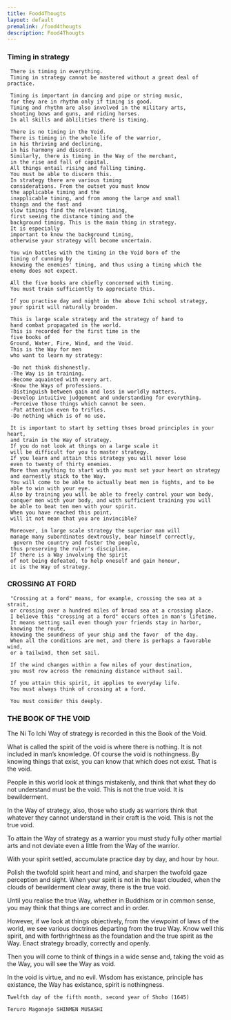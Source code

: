 ```yaml
---
title: Food4Thougts
layout: default
premalink: /food4thougts
description: Food4Thougts
---
```



### Timing in strategy
     There is timing in everything. 
     Timing in strategy cannot be mastered without a great deal of practice.
       
     Timing is important in dancing and pipe or string music, 
     for they are in rhythm only if timing is good.
     Timing and rhythm are also involved in the military arts,  
     shooting bows and guns, and riding horses. 
     In all skills and ablilities there is timing. 
     
     There is no timing in the Void.
     There is timing in the whole life of the warrior, 
     in his thriving and declining,
     in his harmony and discord. 
     Similarly, there is timing in the Way of the merchant, 
     in the rise and fall of capital. 
     All things entail rising and falling timing. 
     You must be able to discern this. 
     In strategy there are various timing
     considerations. From the outset you must know 
     the applicable timing and the
     inapplicable timing, and from among the large and small 
     things and the fast and
     slow timings find the relevant timing, 
     first seeing the distance timing and the
     background timing. This is the main thing in strategy. 
     It is especially
     important to know the background timing, 
     otherwise your strategy will become uncertain.
     
     You win battles with the timing in the Void born of the 
     timing of cunning by  
     knowing the enemies' timing, and thus using a timing which the 
     enemy does not expect. 
       
     All the five books are chiefly concerned with timing. 
     You must train sufficiently to appreciate this. 
     
     If you practise day and night in the above Ichi school strategy, 
     your spirit will naturally broaden.
      
     This is large scale strategy and the strategy of hand to
     hand combat propagated in the world. 
     This is recorded for the first time in the
     five books of 
     Ground, Water, Fire, Wind, and the Void. 
     This is the Way for men
     who want to learn my strategy:
     
     -Do not think dishonestly.
     -The Way is in training.
     -Become aquainted with every art.
     -Know the Ways of professions.
     -Distinguish between gain and loss in worldly matters.
     -Develop intuitive judgement and understanding for everything.
     -Perceive those things which cannot be seen.
     -Pat attention even to trifles.
     -Do nothing which is of no use.
     
     It is important to start by setting thses broad principles in your heart, 
     and train in the Way of strategy. 
     If you do not look at things on a large scale it
     will be difficult for you to master strategy. 
     If you learn and attain this strategy you will never lose 
     even to twenty of thirty enemies.
     More than anything to start with you must set your heart on strategy
     and earnestly stick to the Way.
     You will come to be able to actually beat men in fights, and to be
     able to win with your eye. 
     Also by training you will be able to freely control your won body, 
     conquer men with your body, and with sufficient training you will
     be able to beat ten men with your spirit. 
     When you have reached this point, 
     will it not mean that you are invincible?
     
     Moreover, in large scale strategy the superior man will 
     manage many subordinates dextrously, bear himself correctly,
      govern the country and foster the people,
     thus preserving the ruler's discipline. 
     If there is a Way involving the spirit
     of not being defeated, to help oneself and gain honour, 
     it is the Way of strategy.
     
     

### CROSSING AT FORD

     "Crossing at a ford" means, for example, crossing the sea at a strait,  
     or crossing over a hundred miles of broad sea at a crossing place.   
     I believe this "crossing at a ford" occurs often in man's lifetime.  
     It means setting sail even though your friends stay in harbor, 
     knowing the route, 
     knowing the soundness of your ship and the favor  of the day.   
     When all the conditions are met, and there is perhaps a favorable wind, 
     or a tailwind, then set sail. 

     If the wind changes within a few miles of your destination, 
     you must row across the remaining distance without sail.

     If you attain this spirit, it applies to everyday life. 
     You must always think of crossing at a ford.

     You must consider this deeply.


### THE BOOK OF THE VOID

The Ni To Ichi Way of strategy is recorded in this the Book of the Void.
    
What is called the spirit of the void is where there is nothing. 
It is not included in man’s knowledge. Of course the void is nothingness. 
By knowing things that exist, you can know that which does not exist. 
That is the void.
    
People in this world look at things mistakenly, and think that what they do not
understand must be the void. 
This is not the true void. It is bewilderment.
    
In the Way of strategy, also, those who study as warriors think that whatever they
cannot understand in their craft is the void. 
This is not the true void.
    
To attain the Way of strategy as a warrior you must study fully other martial arts and
not deviate even a little from the Way of the warrior. 
    
With your spirit settled, accumulate practice day by day, and hour by hour.
    
Polish the twofold spirit heart and mind, and sharpen the twofold gaze perception and sight.
When your spirit is not in the least clouded, when the clouds of bewilderment clear away, 
there is the true void.
    
Until you realise the true Way, whether in Buddhism or in common sense, you
may think that things are correct and in order. 
    
However, if we look at things objectively, from the viewpoint of laws of the world, 
we see various doctrines departing from the true Way.
Know  well this spirit, and with forthrightness as the foundation and the true spirit as the Way.
Enact strategy broadly, correctly and openly.
    
Then you will come to think of things in a wide sense and, taking the void as the
Way, you will see the Way as void.
    
In the void is virtue, and no evil. Wisdom has existance, principle has existance,
the Way has existance, spirit is nothingness.
    
    Twelfth day of the fifth month, second year of Shoho (1645)
   
    Teruro Magonojo SHINMEN MUSASHI
